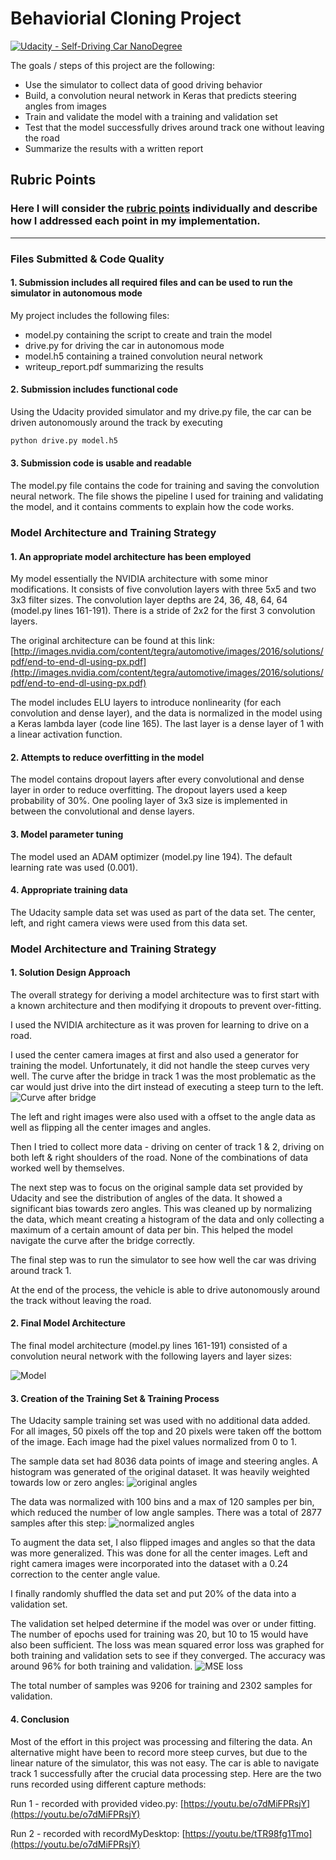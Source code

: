# Behaviorial Cloning Project

[![Udacity - Self-Driving Car NanoDegree](https://s3.amazonaws.com/udacity-sdc/github/shield-carnd.svg)](http://www.udacity.com/drive)


The goals / steps of this project are the following:
* Use the simulator to collect data of good driving behavior
* Build, a convolution neural network in Keras that predicts steering angles from images
* Train and validate the model with a training and validation set
* Test that the model successfully drives around track one without leaving the road
* Summarize the results with a written report


[//]: # (Image References)

[image1]: model.png "Model"
[image2]: angles_original.png "Original Udacity Dataset - Angles"
[image3]: angles_normalized.png "Normalized - Angles"
[image4]: run1/2017_02_24_04_33_19_970.jpg "Curve with Dirt Road"
[image5]: loss.png "Model Mean Squared Error Loss"

## Rubric Points
### Here I will consider the [rubric points](https://review.udacity.com/#!/rubrics/432/view) individually and describe how I addressed each point in my implementation.  

---
### Files Submitted & Code Quality

#### 1. Submission includes all required files and can be used to run the simulator in autonomous mode

My project includes the following files:
* model.py containing the script to create and train the model
* drive.py for driving the car in autonomous mode
* model.h5 containing a trained convolution neural network 
* writeup_report.pdf summarizing the results

#### 2. Submission includes functional code
Using the Udacity provided simulator and my drive.py file, the car can be driven autonomously around the track by executing 
```sh
python drive.py model.h5
```

#### 3. Submission code is usable and readable

The model.py file contains the code for training and saving the convolution neural network. The file shows the pipeline I used for training and validating the model, and it contains comments to explain how the code works.

### Model Architecture and Training Strategy

#### 1. An appropriate model architecture has been employed

My model essentially the NVIDIA architecture with some minor modifications. It consists of five convolution layers with three 5x5 and two 3x3 filter sizes. The convolution layer depths are 24, 36, 48, 64, 64 (model.py lines 161-191). There is a stride of 2x2 for the first 3 convolution layers. 

The original architecture can be found at this link:
[http://images.nvidia.com/content/tegra/automotive/images/2016/solutions/pdf/end-to-end-dl-using-px.pdf](http://images.nvidia.com/content/tegra/automotive/images/2016/solutions/pdf/end-to-end-dl-using-px.pdf)

The model includes ELU layers to introduce nonlinearity (for each convolution and dense layer), and the data is normalized in the model using a Keras lambda layer (code line 165). The last layer is a dense layer of 1 with a linear activation function. 

#### 2. Attempts to reduce overfitting in the model

The model contains dropout layers after every convolutional and dense layer in order to reduce overfitting. The dropout layers used a keep probability of 30%. One pooling layer of 3x3 size is implemented in between the convolutional and dense layers. 

#### 3. Model parameter tuning

The model used an ADAM optimizer (model.py line 194). The default learning rate was used (0.001).

#### 4. Appropriate training data

The Udacity sample data set was used as part of the data set. The center, left, and right camera views were used from this data set. 

### Model Architecture and Training Strategy

#### 1. Solution Design Approach

The overall strategy for deriving a model architecture was to first start with a known architecture and then modifying it dropouts to prevent over-fitting. 

I used the NVIDIA architecture as it was proven for learning to drive on a road.

I used the center camera images at first and also used a generator for training the model. Unfortunately, it did not handle the steep curves very well. The curve after the bridge in track 1 was the most problematic as the car would just drive into the dirt instead of executing a steep turn to the left. 
![Curve after bridge][image4]

The left and right images were also used with a offset to the angle data as well as flipping all the center images and angles.

Then I tried to collect more data - driving on center of track 1 & 2, driving on both left & right shoulders of the road. None of the combinations of data worked well by themselves.

The next step was to focus on the original sample data set provided by Udacity and see the distribution of angles of the data. It showed a significant bias towards zero angles. This was cleaned up by normalizing the data, which meant creating a histogram of the data and only collecting a maximum of a certain amount of data per bin. This helped the model navigate the curve after the bridge correctly.    

The final step was to run the simulator to see how well the car was driving around track 1. 

At the end of the process, the vehicle is able to drive autonomously around the track without leaving the road.

#### 2. Final Model Architecture

The final model architecture (model.py lines 161-191) consisted of a convolution neural network with the following layers and layer sizes:

![Model][image1]

#### 3. Creation of the Training Set & Training Process

The Udacity sample training set was used with no additional data added. For all images, 50 pixels off the top and 20 pixels were taken off the bottom of the image. Each image had the pixel values normalized from 0 to 1.

The sample data set had 8036 data points of image and steering angles. A histogram was generated of the original dataset. It was heavily weighted towards low or zero angles:
![original angles][image2]

The data was normalized with 100 bins and a max of 120 samples per bin, which reduced the number of low angle samples. There was a total of 2877 samples after this step:
![normalized angles][image3]

To augment the data set, I also flipped images and angles so that the data was more generalized. This was done for all the center images. Left and right camera images were incorporated into the dataset with a 0.24 correction to the center angle value.  

I finally randomly shuffled the data set and put 20% of the data into a validation set. 

The validation set helped determine if the model was over or under fitting. The number of epochs used for training was 20, but 10 to 15 would have also been sufficient. The loss was mean squared error loss was graphed for both training and validation sets to see if they converged. The accuracy was around 96% for both training and validation.
![MSE loss][image5]

The total number of samples was 9206 for training and 2302 samples for validation. 


#### 4. Conclusion
Most of the effort in this project was processing and filtering the data. An alternative might have been to record more steep curves, but due to the linear nature of the simulator, this was not easy. The car is able to navigate track 1 successfully after the crucial data processing step. Here are the two runs recorded using different capture methods:

Run 1 - recorded with provided video.py:
[https://youtu.be/o7dMiFPRsjY](https://youtu.be/o7dMiFPRsjY)

Run 2 - recorded with recordMyDesktop:
[https://youtu.be/tTR98fg1Tmo](https://youtu.be/o7dMiFPRsjY)